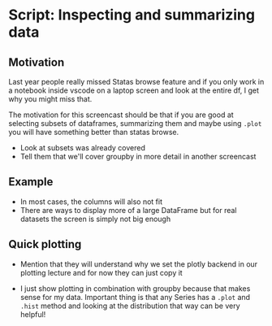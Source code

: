 # Script: Inspecting and summarizing data

## Motivation

Last year people really missed Statas browse feature and if you only work in a notebook
inside vscode on a laptop screen and look at the entire df, I get why you might miss
that.

The motivation for this screencast should be that if you are good at selecting subsets
of dataframes, summarizing them and maybe using `.plot` you will have something better
than statas browse.

- Look at subsets was already covered
- Tell them that we'll cover groupby in more detail in another screencast

## Example

- In most cases, the columns will also not fit
- There are ways to display more of a large DataFrame but for real datasets the screen
  is simply not big enough

## Quick plotting

- Mention that they will understand why we set the plotly backend in our plotting
  lecture and for now they can just copy it

- I just show plotting in combination with groupby because that makes sense for my data.
  Important thing is that any Series has a `.plot` and `.hist` method and looking at the
  distribution that way can be very helpful!
